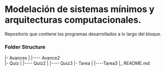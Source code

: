 # Modelación de sistemas mínimos y arquitecturas computacionales.

Repositorio que contiene los programas desarrollados a lo largo del bloque.

### Folder Structure

|- Avances
|    |---- Avance2              
|- Quiz
|    |---- Quiz2 
|    |---- Quiz3
|- Tarea
|    |----Tarea3
|_ README.md

